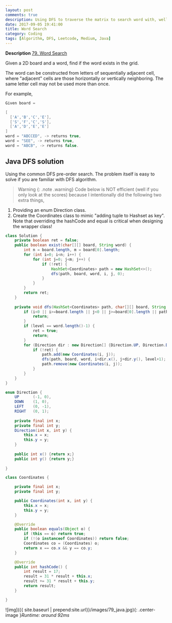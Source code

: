 ```yaml
---
layout: post
comments: true
description: Using DFS to traverse the matrix to search word with, well, better Java coding style :-)
date: 2017-09-05 19:41:00
title: Word Search
category: Coding
tags: [Algorithm, DFS, Leetcode, Medium, Java]
---
```


**Description**
[79. Word Search](https://leetcode.com/problems/word-search/description/)


Given a 2D board and a word, find if the word exists in the grid.

The word can be constructed from letters of sequentially adjacent cell, where "adjacent" cells are those horizontally or vertically neighboring. The same letter cell may not be used more than once.

For example,
```java
Given board =

[
  ['A','B','C','E'],
  ['S','F','C','S'],
  ['A','D','E','E']
]
word = "ABCCED", -> returns true,
word = "SEE", -> returns true,
word = "ABCB", -> returns false.
```



## Java DFS solution
Using the common DFS pre-order search.
The problem itself is easy to solve if you are familiar with DFS algorithm.
>Warning
{: .note .warning}
Code below is NOT efficient (well if you only look at the scores) because I intentionally did the following two extra things,

1. Providing an enum Direction class.
2. Create the Coordinates class to mimic "adding tuple to Hashset as key". Note that overriding the hashCode and equal is critical when designing the wrapper class!

```java
class Solution {
    private boolean ret = false;
    public boolean exist(char[][] board, String word) {
        int n = board.length, m = board[0].length;
        for (int i=0; i<n; i++) {
            for (int j=0; j<m; j++) {
                if (!ret) {
                    HashSet<Coordinates> path = new HashSet<>();
                    dfs(path, board, word, i, j, 0);
                }
            }
        }
        return ret;
    }
    
    private void dfs(HashSet<Coordinates> path, char[][] board, String word, int i, int j, int level) {
        if (i<0 || i>=board.length || j<0 || j>=board[0].length || path.contains(new Coordinates(i, j)) || board[i][j]!=word.charAt(level)) {
            return;
        }    
        if (level == word.length()-1) {
            ret = true;
            return;
        }
        for (Direction dir : new Direction[] {Direction.UP, Direction.DOWN, Direction.LEFT, Direction.RIGHT}) {
            if (!ret) {
                path.add(new Coordinates(i, j));
                dfs(path, board, word, i+dir.x(), j+dir.y(), level+1);
                path.remove(new Coordinates(i, j));
            }
        }
    }
}

enum Direction {
    UP      (-1, 0),
    DOWN    (1, 0),
    LEFT    (0, -1),   
    RIGHT   (0, 1);
    
    private final int x;
    private final int y;
    Direction(int x, int y) {
        this.x = x;
        this.y = y;
    }
    
    public int x() {return x;}
    public int y() {return y;}
    
}

class Coordinates {

    private final int x;
    private final int y;

    public Coordinates(int x, int y) {
        this.x = x;
        this.y = y;
    }

    @Override
    public boolean equals(Object o) {
        if (this == o) return true;
        if (!(o instanceof Coordinates)) return false;
        Coordinates co = (Coordinates) o;
        return x == co.x && y == co.y;
    }

    @Override
    public int hashCode() {
        int result = 17;
        result = 31 * result + this.x;
        result += 31 * result + this.y;
        return result;
    }

}
```

![img]({{ site.baseurl | prepend:site.url}}/images/79_java.jpg){: .center-image }*Runtime: around 92ms*


